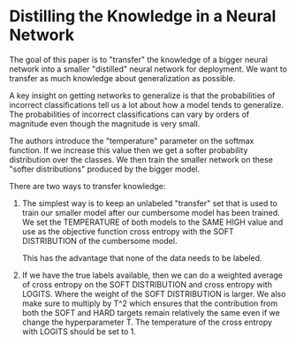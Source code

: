 # Distilling the Knowledge in a Neural Network

The goal of this paper is to "transfer" the knowledge of a bigger neural network
into a smaller "distilled" neural network for deployment. We want to transfer as
much knowledge about generalization as possible.

A key insight on getting networks to generalize is that the probabilities of incorrect
classifications tell us a lot about how a model tends to generalize. The probabilities
of incorrect classifications can vary by orders of magnitude even though the magnitude
is very small.

The authors introduce the "temperature" parameter on the softmax function. If we increase
this value then we get a softer probability distribution over the classes. We then train
the smaller network on these "softer distributions" produced by the bigger model.

There are two ways to transfer knowledge:
1. The simplest way is to keep an unlabeled "transfer" set that is used to train our smaller
   model after our cumbersome model has been trained. We set the TEMPERATURE of both models
   to the SAME HIGH value and use as the objective function cross entropy with the SOFT
   DISTRIBUTION of the cumbersome model.

   This has the advantage that none of the data needs to be labeled.

2. If we have the true labels available, then we can do a weighted average of cross entropy
   on the SOFT DISTRIBUTION and cross entropy with LOGITS. Where the weight of the SOFT DISTRIBUTION
   is larger. We also make sure to multiply by T^2 which ensures that the contribution from both the
   SOFT and HARD targets remain relatively the same even if we change the hyperparameter T. The 
   temperature of the cross entropy with LOGITS should be set to 1. 
